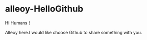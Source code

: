 # alleoy-HelloGithub

Hi Humans！

Alleoy here.I would like choose Github to share something with you.
